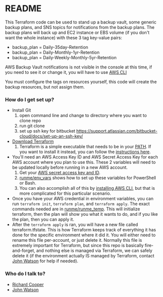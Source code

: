 # README #

This Terraform code can be used to stand up a backup vault, some generic backup plans, and SNS topics for notifications from the backup plans. The backup plans will back up and EC2 instance or EBS volume (if you don't want the whole instance) with these 3 tag key-value pairs:
* backup_plan = Daily-35day-Retention
* backup_plan = Daily-Monthly-1yr-Retention
* backup_plan = Daily-Weekly-Monthly-5yr-Retention

AWS Backup Vault notifications is not visible in the console at this time, if you need to see it or change it, you will have to use [AWS CLI](https://docs.aws.amazon.com/cli/latest/userguide/getting-started-install.html)

You must configure the tags on resources yourself, this code will create the backup resources, but not assign them.

### How do I get set up? ###

* Install Git
    1. open command line and change to directory where you want to clone repo
    2. run git clone
    3. set up ssh key for bitbucket https://support.atlassian.com/bitbucket-cloud/docs/set-up-an-ssh-key/
* [Download Terraform](https://www.terraform.io/downloads)
    1. Terraform is a simple executable that needs to be in your [PATH](https://docs.microsoft.com/en-us/previous-versions/office/developer/sharepoint-2010/ee537574(v=office.14)). If you want to install it instead, you can follow the [instructions here](https://learn.hashicorp.com/tutorials/terraform/install-cli).
* You'll need an AWS Access Key ID and AWS Secret Access Key for each AWS account where you plan to use this. These 2 variables will need to be updated locally before running in a new AWS account.
    1. Get your [AWS secret access key and ID](https://docs.aws.amazon.com/general/latest/gr/aws-sec-cred-types.html#access-keys-and-secret-access-keys).
    1. [runme/env_vars](/runme/env_vars) shows how to set up these variables for PowerShell or Bash.
    2. You can also accomplish all of this by [installing AWS CLI](https://docs.aws.amazon.com/cli/latest/userguide/getting-started-install.html), but that is more complicated for this particular scenario.
* Once you have your AWS credential in environment variables, you can run ```terraform init```, ```terraform plan```, and ```terraform apply```. The exact commands needed are in [runme/runme_temp](/runme/runme_temp). This will initialize terraform, then the plan will show you what it wants to do, and if you like the plan, then you can apply it.
* After the ```terraform apply``` is ran, you will have a new file called terraform.tfstate. This is how Terraform keeps track of everything it has done for the specific environment where it did it. You will either need to rename this file per-account, or just delete it. Normally this file is extremely important for Terraform, but since this repo is basically fire-and-forget, and nothing else is managed via Terraform, we can safely delete it (if the environment actually IS managed by Terraform, contact [John Watson](mailto:jwatson@resultant.com) for help if needed).

### Who do I talk to? ###

* [Richard Cooper](mailto:rcooper@resultant.com)
* [John Watson](mailto:jwatson@resultant.com)
